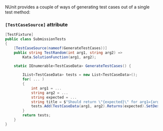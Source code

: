 NUnit provides a couple of ways of generating test cases out of a single test method:

### `[TestCaseSource]` attribute

```csharp
[TestFixture]
public class SubmissionTests
{
    [TestCaseSource(nameof(GenerateTestCases))]
    public string TestRandom(int arg1, string arg2) =>
        Kata.SolutionFunction(arg1, arg2);

    static IEnumerable<TestCaseData> GenerateTestCases() {
        
        IList<TestCaseData> tests = new List<TestCaseData>();        
        for( ... )
        {
            int arg1 = ...
            string arg2 = ...
            string expected = ...
            string title = $"Should return \"{expected}\" for arg1={arg1}, arg2=\"{arg2}\"";
            tests.Add(TestCaseData(arg1, arg2).Returns(expected).SetDescription(title));
        }
        return tests;
    }
}  
```